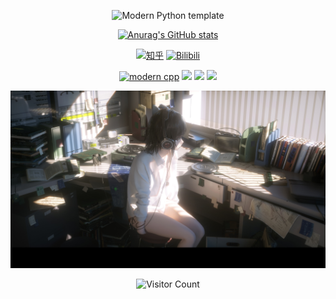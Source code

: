 <div id="title" align=center>

![Modern Python template][github-sub-title:img]

[![Anurag's GitHub stats](https://github-readme-stats.vercel.app/api?username=Arutoria2024&show_icons=true&theme=tokyonight)](https://space.bilibili.com/392862163)

[![知乎](https://img.shields.io/badge/%E7%9F%A5%E4%B9%8E-mq%E7%99%BD-yello)](https://www.zhihu.com/people/prts-23)
[![Bilibili](https://img.shields.io/badge/video-Bilibili-pink)](https://www.youtube.com/channel/UCey35Do4RGewqr-6EiaCJrg)

[![modern cpp](https://img.shields.io/badge/code-Modern%20Python-blue)](https://learn.microsoft.com/zh-cn/cpp/cpp/welcome-back-to-cpp-modern-cpp) 
![](https://img.shields.io/badge/讨厌-学习-yellow) 
![](https://img.shields.io/badge/性格-开朗-red) 
![](https://img.shields.io/badge/爱好-二次元-red)

</div>

![头像](image/头像.png)

<div id="title" align=center>

  ![Visitor Count](https://profile-counter.glitch.me/Arutoria2024/count.svg)

[github-sub-title:img]: https://count.getloli.com/get/@codeacg.github.readme?theme=rule34.
